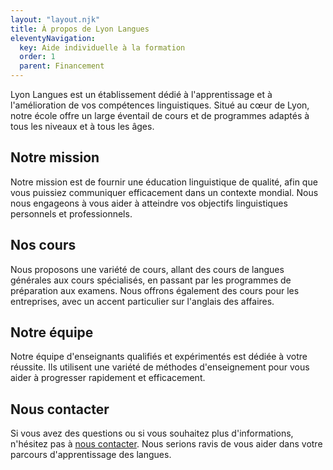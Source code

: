```yaml
---
layout: "layout.njk"
title: À propos de Lyon Langues
eleventyNavigation:
  key: Aide individuelle à la formation
  order: 1
  parent: Financement
---
```



Lyon Langues est un établissement dédié à l'apprentissage et à l'amélioration de vos compétences linguistiques. Situé au cœur de Lyon, notre école offre un large éventail de cours et de programmes adaptés à tous les niveaux et à tous les âges.

## Notre mission
Notre mission est de fournir une éducation linguistique de qualité, afin que vous puissiez communiquer efficacement dans un contexte mondial. Nous nous engageons à vous aider à atteindre vos objectifs linguistiques personnels et professionnels.

## Nos cours
Nous proposons une variété de cours, allant des cours de langues générales aux cours spécialisés, en passant par les programmes de préparation aux examens. Nous offrons également des cours pour les entreprises, avec un accent particulier sur l'anglais des affaires.

## Notre équipe
Notre équipe d'enseignants qualifiés et expérimentés est dédiée à votre réussite. Ils utilisent une variété de méthodes d'enseignement pour vous aider à progresser rapidement et efficacement.

## Nous contacter
Si vous avez des questions ou si vous souhaitez plus d'informations, n'hésitez pas à [nous contacter](/contact). Nous serions ravis de vous aider dans votre parcours d'apprentissage des langues.
